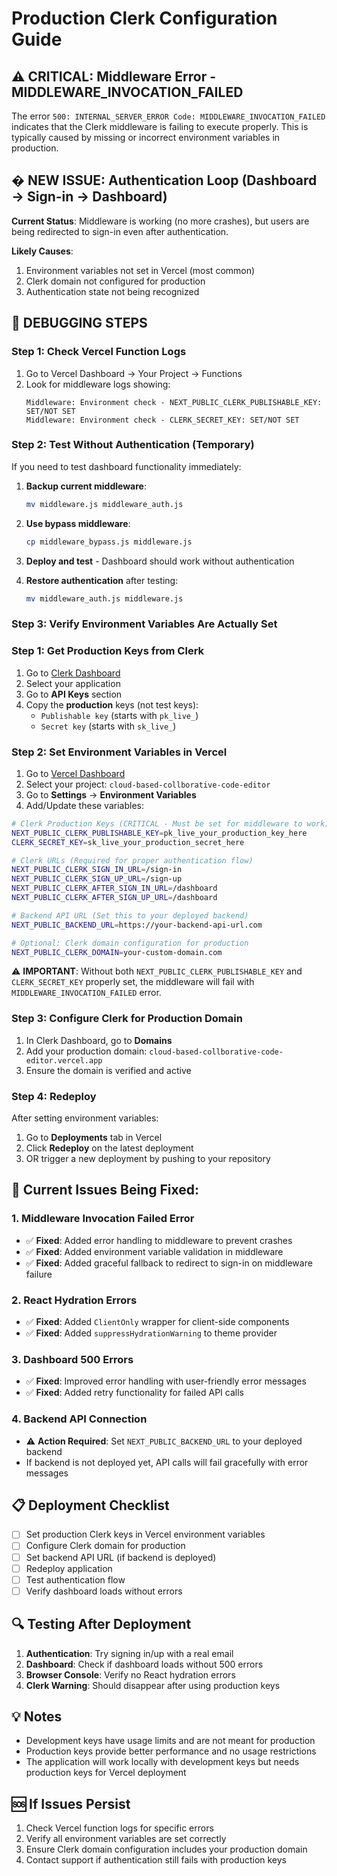 # Production Clerk Configuration Guide

## ⚠️ CRITICAL: Middleware Error - MIDDLEWARE_INVOCATION_FAILED

The error `500: INTERNAL_SERVER_ERROR Code: MIDDLEWARE_INVOCATION_FAILED` indicates that the Clerk middleware is failing to execute properly. This is typically caused by missing or incorrect environment variables in production.

## � NEW ISSUE: Authentication Loop (Dashboard → Sign-in → Dashboard)

**Current Status**: Middleware is working (no more crashes), but users are being redirected to sign-in even after authentication.

**Likely Causes**:
1. Environment variables not set in Vercel (most common)
2. Clerk domain not configured for production
3. Authentication state not being recognized

## 🧪 DEBUGGING STEPS

### Step 1: Check Vercel Function Logs
1. Go to Vercel Dashboard → Your Project → Functions
2. Look for middleware logs showing:
   ```
   Middleware: Environment check - NEXT_PUBLIC_CLERK_PUBLISHABLE_KEY: SET/NOT SET
   Middleware: Environment check - CLERK_SECRET_KEY: SET/NOT SET
   ```

### Step 2: Test Without Authentication (Temporary)
If you need to test dashboard functionality immediately:

1. **Backup current middleware**:
   ```bash
   mv middleware.js middleware_auth.js
   ```

2. **Use bypass middleware**:
   ```bash
   cp middleware_bypass.js middleware.js
   ```

3. **Deploy and test** - Dashboard should work without authentication

4. **Restore authentication** after testing:
   ```bash
   mv middleware_auth.js middleware.js
   ```

### Step 3: Verify Environment Variables Are Actually Set

### Step 1: Get Production Keys from Clerk
1. Go to [Clerk Dashboard](https://dashboard.clerk.com/)
2. Select your application
3. Go to **API Keys** section
4. Copy the **production** keys (not test keys):
   - `Publishable key` (starts with `pk_live_`)
   - `Secret key` (starts with `sk_live_`)

### Step 2: Set Environment Variables in Vercel
1. Go to [Vercel Dashboard](https://vercel.com/dashboard)
2. Select your project: `cloud-based-collborative-code-editor`
3. Go to **Settings** → **Environment Variables**
4. Add/Update these variables:

```bash
# Clerk Production Keys (CRITICAL - Must be set for middleware to work)
NEXT_PUBLIC_CLERK_PUBLISHABLE_KEY=pk_live_your_production_key_here
CLERK_SECRET_KEY=sk_live_your_production_secret_here

# Clerk URLs (Required for proper authentication flow)
NEXT_PUBLIC_CLERK_SIGN_IN_URL=/sign-in
NEXT_PUBLIC_CLERK_SIGN_UP_URL=/sign-up
NEXT_PUBLIC_CLERK_AFTER_SIGN_IN_URL=/dashboard
NEXT_PUBLIC_CLERK_AFTER_SIGN_UP_URL=/dashboard

# Backend API URL (Set this to your deployed backend)
NEXT_PUBLIC_BACKEND_URL=https://your-backend-api-url.com

# Optional: Clerk domain configuration for production
NEXT_PUBLIC_CLERK_DOMAIN=your-custom-domain.com
```

⚠️ **IMPORTANT**: Without both `NEXT_PUBLIC_CLERK_PUBLISHABLE_KEY` and `CLERK_SECRET_KEY` properly set, the middleware will fail with `MIDDLEWARE_INVOCATION_FAILED` error.

### Step 3: Configure Clerk for Production Domain
1. In Clerk Dashboard, go to **Domains**
2. Add your production domain: `cloud-based-collborative-code-editor.vercel.app`
3. Ensure the domain is verified and active

### Step 4: Redeploy
After setting environment variables:
1. Go to **Deployments** tab in Vercel
2. Click **Redeploy** on the latest deployment
3. OR trigger a new deployment by pushing to your repository

## 🚨 Current Issues Being Fixed:

### 1. Middleware Invocation Failed Error
- ✅ **Fixed**: Added error handling to middleware to prevent crashes
- ✅ **Fixed**: Added environment variable validation in middleware
- ✅ **Fixed**: Added graceful fallback to redirect to sign-in on middleware failure

### 2. React Hydration Errors
- ✅ **Fixed**: Added `ClientOnly` wrapper for client-side components
- ✅ **Fixed**: Added `suppressHydrationWarning` to theme provider

### 3. Dashboard 500 Errors
- ✅ **Fixed**: Improved error handling with user-friendly error messages
- ✅ **Fixed**: Added retry functionality for failed API calls

### 4. Backend API Connection
- ⚠️ **Action Required**: Set `NEXT_PUBLIC_BACKEND_URL` to your deployed backend
- If backend is not deployed yet, API calls will fail gracefully with error messages

## 📋 Deployment Checklist

- [ ] Set production Clerk keys in Vercel environment variables
- [ ] Configure Clerk domain for production
- [ ] Set backend API URL (if backend is deployed)
- [ ] Redeploy application
- [ ] Test authentication flow
- [ ] Verify dashboard loads without errors

## 🔍 Testing After Deployment

1. **Authentication**: Try signing in/up with a real email
2. **Dashboard**: Check if dashboard loads without 500 errors
3. **Browser Console**: Verify no React hydration errors
4. **Clerk Warning**: Should disappear after using production keys

## 💡 Notes

- Development keys have usage limits and are not meant for production
- Production keys provide better performance and no usage restrictions
- The application will work locally with development keys but needs production keys for Vercel deployment

## 🆘 If Issues Persist

1. Check Vercel function logs for specific errors
2. Verify all environment variables are set correctly
3. Ensure Clerk domain configuration includes your production domain
4. Contact support if authentication still fails with production keys